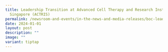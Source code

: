```yaml
---
title: Leadership Transition at Advanced Cell Therapy and Research Institute,
  Singapore (ACTRIS)
permalink: /newsroom-and-events/in-the-news-and-media-releases/boc-leadership-transition/
date: 2024-01-01
layout: post
description: ""
image: ""
variant: tiptap
---
```

